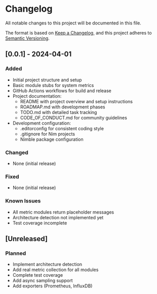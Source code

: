 # Changelog

All notable changes to this project will be documented in this file.

The format is based on [Keep a Changelog](https://keepachangelog.com/en/1.0.0/),
and this project adheres to [Semantic Versioning](https://semver.org/spec/v2.0.0.html).

## [0.0.1] - 2024-04-01

### Added

- Initial project structure and setup
- Basic module stubs for system metrics
- GitHub Actions workflows for build and release
- Project documentation:
  - README with project overview and setup instructions
  - ROADMAP.md with development phases
  - TODO.md with detailed task tracking
  - CODE_OF_CONDUCT.md for community guidelines
- Development configuration:
  - .editorconfig for consistent coding style
  - .gitignore for Nim projects
  - Nimble package configuration

### Changed

- None (initial release)

### Fixed

- None (initial release)

### Known Issues

- All metric modules return placeholder messages
- Architecture detection not implemented yet
- Test coverage incomplete

## [Unreleased]

### Planned

- Implement architecture detection
- Add real metric collection for all modules
- Complete test coverage
- Add async sampling support
- Add exporters (Prometheus, InfluxDB)

<!-- markdownlint-configure-file
MD024:
  # Only check sibling headings
  siblings_only: true
-->
